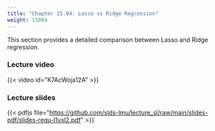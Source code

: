 ```yaml
---
title: "Chapter 15.04: Lasso vs Ridge Regression"
weight: 15004
---
```

This section provides a detailed comparison between Lasso and Ridge regression.

<!--more-->

### Lecture video

{{< video id="K7AcWoja12A" >}}

### Lecture slides

{{< pdfjs file="https://github.com/slds-lmu/lecture_sl/raw/main/slides-pdf/slides-regu-l1vsl2.pdf" >}}
